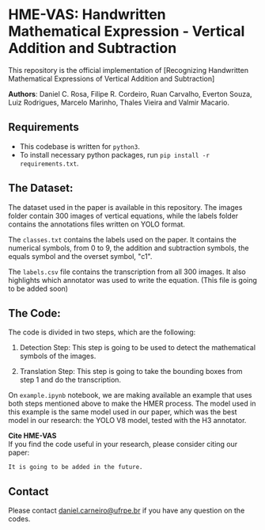 # HME-VAS: Handwritten Mathematical Expression - Vertical Addition and Subtraction
This repository is the official implementation of [Recognizing Handwritten Mathematical Expressions of Vertical Addition and Subtraction]

<b>Authors</b>: Daniel C. Rosa, Filipe R. Cordeiro, Ruan Carvalho, Everton Souza, Luiz Rodrigues, Marcelo Marinho, Thales Vieira and Valmir Macario.

## Requirements
- This codebase is written for `python3`.
- To install necessary python packages, run `pip install -r requirements.txt`.

## The Dataset:
The dataset used in the paper is available in this repository. The images folder
contain 300 images of vertical equations, while the labels folder contains the
annotations files written on YOLO format.

The `classes.txt` contains the labels used on the paper. It contains the numerical
symbols, from 0 to 9, the addition and subtraction symbols, the equals symbol and
the overset symbol, "c1".

The `labels.csv` file contains the transcription from all 300 images. It also
highlights which annotator was used to write the equation. (This file is going
to be added soon)

## The Code:
The code is divided in two steps, which are the following:

1. Detection Step:
This step is going to be used to detect the mathematical symbols of the images.

2. Translation Step:
This step is going to take the bounding boxes from step 1 and do the transcription.

On `example.ipynb` notebook, we are making available an example that
uses both steps mentioned above to make the HMER process. The model used in this example
is the same model used in our paper, which was the best model in our research:
the YOLO V8 model, tested with the H3 annotator.

<b>Cite HME-VAS</b>\
If you find the code useful in your research, please consider citing our paper:

```
It is going to be added in the future.
```
## Contact
Please contact daniel.carneiro@ufrpe.br if you have any question on the codes.
